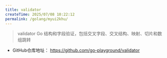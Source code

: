 ```yaml
---
title: validator
createTime: 2025/07/08 10:22:12
permalink: /golang/myui2khu/
---
```

> validator Go 结构和字段验证，包括交叉字段、交叉结构、映射、切片和数组跳转


- GitHub仓库地址： https://github.com/go-playground/validator